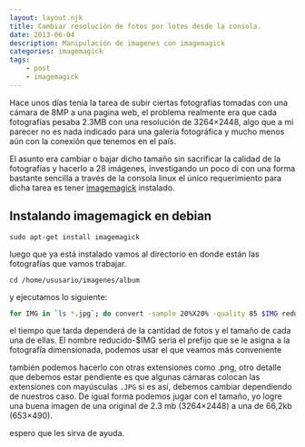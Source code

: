 ```yaml
---
layout: layout.njk
title: Cambiar resolución de fotos por lotes desde la consola.
date: 2013-06-04
description: Manipulación de imagenes con imagemagick
categories: imagemagick
tags:
    - post
    - imagemagick
---
```

Hace unos días tenia la tarea de subir ciertas fotografías tomadas con una cámara de 8MP a una pagina web, el problema realmente era que cada fotografías pesaba 2.3MB con una resolución de 3264×2448, algo que a mi parecer no es nada indicado para una galería fotográfica y mucho menos aún con la conexión que tenemos en el país.

El asunto era cambiar o bajar dicho tamaño sin sacrificar la calidad de la fotografías y hacerlo a 28 imágenes, investigando un poco di con una forma bastante sencilla a través de la consola linux el único requerimiento para dicha tarea es tener [imagemagick](https://www.imagemagick.org/script/index.php) instalado.

## Instalando imagemagick en debian

```console
sudo apt-get install imagemagick
```

luego que ya está instalado vamos al directorio en donde están las fotografías que vamos trabajar.

```console
cd /home/ususario/imagenes/album
```

y ejecutamos lo siguiente:

```bash
for IMG in `ls *.jpg`; do convert -sample 20%X20% -quality 85 $IMG reducido-$IMG; done
```

el tiempo que tarda dependerá de la cantidad de fotos y el tamaño de cada una de ellas. El nombre reducido-$IMG seria el prefijo que se le asigna a la fotografía dimensionada, podemos usar el que veamos más conveniente

también podemos hacerlo con otras extensiones como .png, otro detalle que debemos estar pendiente es que algunas cámaras colocan las extensiones con mayúsculas `.JPG` si es así, debemos cambiar dependiendo de nuestros caso. De igual forma podemos jugar con el tamaño, yo logre una buena imagen de una original de 2.3 mb (3264×2448) a una de 66,2kb (653×490).

espero que les sirva de ayuda.

